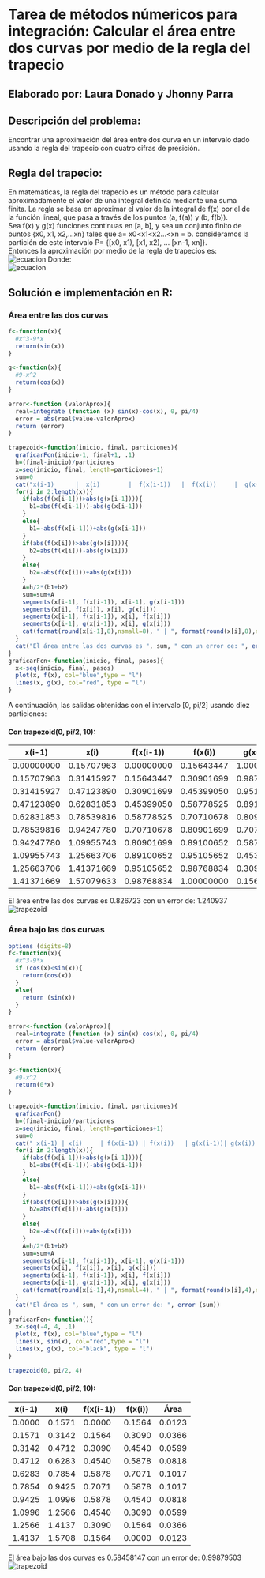 # Tarea de métodos númericos para integración: Calcular el área entre dos curvas por medio de la regla del trapecio
## Elaborado por: Laura Donado y Jhonny Parra


## Descripción del problema:

Encontrar una aproximación del área entre dos curva en un intervalo dado usando la regla del trapecio con cuatro cifras de presición.

## Regla del trapecio:

En matemáticas, la regla del trapecio es un método para calcular aproximadamente el valor de una integral definida mediante una suma finita. 
La regla se basa en aproximar el valor de la integral de f(x) por el de la función lineal, que pasa a través de los puntos (a, f(a)) y (b, f(b)).  
Sea f(x) y g(x) funciones continuas en [a, b], y sea un conjunto finito de puntos {x0, x1, x2,...xn} tales que a= x0<x1<x2...<xn = b.
consideramos la partición de este intervalo P=  {[x0, x1), [x1, x2), ... [xn-1, xn]}.  
Entonces la aproximación por medio de la regla de trapecios es:  
![ecuacion](https://latex.codecogs.com/gif.latex?\int_{a}^{b}&space;f(x)&space;\approx&space;\frac{\Delta&space;x}{2}(\sum_{k=1}^{N}&space;({f(x_{k-1})&plus;f(x_k)})))  
Donde:  
![ecuacion](https://latex.codecogs.com/gif.latex?\Delta&space;x=\frac{b-a}{n})  

## Solución e implementación en R:
### Área entre las dos curvas
```r
f<-function(x){
  #x^3-9*x
  return(sin(x))
}

g<-function(x){
  #9-x^2
  return(cos(x))
}

error<-function (valorAprox){
  real=integrate (function (x) sin(x)-cos(x), 0, pi/4)
  error = abs(real$value-valorAprox)
  return (error)
}

trapezoid<-function(inicio, final, particiones){
  graficarFcn(inicio-1, final+1, .1)
  h=(final-inicio)/particiones
  x=seq(inicio, final, length=particiones+1)
  sum=0
  cat("x(i-1)      |  x(i)        |  f(x(i-1))   |  f(x(i))     |  g(x(i-1))   |  g(x(i))     |  Área\n")
  for(i in 2:length(x)){
    if(abs(f(x[i-1]))>abs(g(x[i-1]))){
      b1=abs(f(x[i-1]))-abs(g(x[i-1]))
    }
    else{
      b1=-abs(f(x[i-1]))+abs(g(x[i-1]))
    }
    if(abs(f(x[i]))>abs(g(x[i]))){
      b2=abs(f(x[i]))-abs(g(x[i]))
    }
    else{
      b2=-abs(f(x[i]))+abs(g(x[i]))
    }
    A=h/2*(b1+b2)
    sum=sum+A
    segments(x[i-1], f(x[i-1]), x[i-1], g(x[i-1]))
    segments(x[i], f(x[i]), x[i], g(x[i]))
    segments(x[i-1], f(x[i-1]), x[i], f(x[i]))
    segments(x[i-1], g(x[i-1]), x[i], g(x[i]))
    cat(format(round(x[i-1],8),nsmall=8), " | ", format(round(x[i],8),nsmall=8), " | ", format(round(f(x[i-1]),8),nsmall=8), " | ", format(round(f(x[i]),8),nsmall=8)," | ", format(round(g(x[i-1]),8),nsmall=8), " | ", format(round(g(x[i]),8),nsmall=8), " | ", format(round(A,8),nsmall=8), "\n")
  }
  cat("El área entre las dos curvas es ", sum, " con un error de: ", error (sum))
} 
graficarFcn<-function(inicio, final, pasos){
  x<-seq(inicio, final, pasos)
  plot(x, f(x), col="blue",type = "l")
  lines(x, g(x), col="red", type = "l")
}
```


A continuación, las salidas obtenidas con el intervalo [0, pi/2] usando diez particiones:

#### Con trapezoid(0, pi/2, 10):  
|x(i-1)   | x(i)      | f(x(i-1))  | f(x(i))  | g(x(i-1))  | g(x(i))  | Área|
| ------------ | ------------ | ------------ | ------------ | ------------ | ------------ | ------------ |
|0.00000000  |  0.15707963  |  0.00000000  |  0.15643447  |  1.00000000  |  0.98768834  |  0.14382634 |
|0.15707963  |  0.31415927  |  0.15643447  |  0.30901699  |  0.98768834  |  0.95105652  |  0.11571219 |
|0.31415927  |  0.47123890  |  0.30901699  |  0.45399050  |  0.95105652  |  0.89100652  |  0.08474882 |
|0.47123890  |  0.62831853  |  0.45399050  |  0.58778525  |  0.89100652  |  0.80901699  |  0.05169866 |
|0.62831853  |  0.78539816  |  0.58778525  |  0.70710678  |  0.80901699  |  0.70710678  |  0.01737550 |
|0.78539816  |  0.94247780  |  0.70710678  |  0.80901699  |  0.70710678  |  0.58778525  |  0.01737550 |
|0.94247780  |  1.09955743  |  0.80901699  |  0.89100652  |  0.58778525  |  0.45399050  |  0.05169866 |
|1.09955743  |  1.25663706  |  0.89100652  |  0.95105652  |  0.45399050  |  0.30901699  |  0.08474882 |
|1.25663706  |  1.41371669  |  0.95105652  |  0.98768834  |  0.30901699  |  0.15643447  |  0.11571219 |
|1.41371669  |  1.57079633  |  0.98768834  |  1.00000000  |  0.15643447  |  0.00000000  |  0.14382634  |  

El área entre las dos curvas es  0.826723  con un error de:  1.240937  
![trapezoid](https://github.com/donadol/analisis_numerico_1826/blob/master/Talleres%20y%20Tareas/Derivadas%20e%20Integrales/trapezoid1.png)  

### Área bajo las dos curvas
```r
options (digits=8)
f<-function(x){
  #x^3-9*x
  if (cos(x)<sin(x)){
    return(cos(x))
  }
  else{
    return (sin(x))
  }
}

error<-function (valorAprox){
  real=integrate (function (x) sin(x)-cos(x), 0, pi/4)
  error = abs(real$value-valorAprox)
  return (error)
}

g<-function(x){
  #9-x^2
  return(0*x)
}

trapezoid<-function(inicio, final, particiones){
  graficarFcn()
  h=(final-inicio)/particiones
  x=seq(inicio, final, length=particiones+1)
  sum=0
  cat(" x(i-1) | x(i)     | f(x(i-1)) | f(x(i))   | g(x(i-1))| g(x(i))  | Área\n")
  for(i in 2:length(x)){
    if(abs(f(x[i-1]))>abs(g(x[i-1]))){
      b1=abs(f(x[i-1]))-abs(g(x[i-1]))
    }
    else{
      b1=-abs(f(x[i-1]))+abs(g(x[i-1]))
    }
    if(abs(f(x[i]))>abs(g(x[i]))){
      b2=abs(f(x[i]))-abs(g(x[i]))
    }
    else{
      b2=-abs(f(x[i]))+abs(g(x[i]))
    }
    A=h/2*(b1+b2)
    sum=sum+A
    segments(x[i-1], f(x[i-1]), x[i-1], g(x[i-1]))
    segments(x[i], f(x[i]), x[i], g(x[i]))
    segments(x[i-1], f(x[i-1]), x[i], f(x[i]))
    segments(x[i-1], g(x[i-1]), x[i], g(x[i]))
    cat(format(round(x[i-1],4),nsmall=4), " | ", format(round(x[i],4),nsmall=4), " | ", format(round(f(x[i-1]),4),nsmall=4), " | ", format(round(f(x[i]),4),nsmall=4)," | ", format(round(g(x[i-1]),4),nsmall=4), " | ", format(round(g(x[i]),4),nsmall=4), " | ", format(round(A,4),nsmall=4), "\n")
  }
  cat("El área es ", sum, " con un error de: ", error (sum))
} 
graficarFcn<-function(){
  x<-seq(-4, 4, .1)
  plot(x, f(x), col="blue",type = "l")
  lines(x, sin(x), col="red",type = "l")
  lines(x, g(x), col="black", type = "l")
}

trapezoid(0, pi/2, 4)
```
#### Con trapezoid(0, pi/2, 10):  
|x(i-1)   | x(i)      | f(x(i-1))  | f(x(i))  | Área|
| ------------ | ------------ | ------------ | ------------ | ------------ | 
|0.0000  |  0.1571  |  0.0000  |  0.1564  |  0.0123 |
|0.1571  |  0.3142  |  0.1564  |  0.3090  |  0.0366 |
|0.3142  |  0.4712  |  0.3090  |  0.4540  |  0.0599 |
|0.4712  |  0.6283  |  0.4540  |  0.5878  |  0.0818 |
|0.6283  |  0.7854  |  0.5878  |  0.7071  |  0.1017 |
|0.7854  |  0.9425  |  0.7071  |  0.5878  |  0.1017 |
|0.9425  |  1.0996  |  0.5878  |  0.4540  |  0.0818 |
|1.0996  |  1.2566  |  0.4540  |  0.3090  |  0.0599 |
|1.2566  |  1.4137  |  0.3090  |  0.1564  |  0.0366 |
|1.4137  |  1.5708  |  0.1564  |  0.0000  |  0.0123 |
  
El área bajo las dos curvas es  0.58458147  con un error de:  0.99879503
![trapezoid](https://github.com/donadol/analisis_numerico_1826/blob/master/Talleres%20y%20Tareas/Derivadas%20e%20Integrales/trapezoid2.png)  
